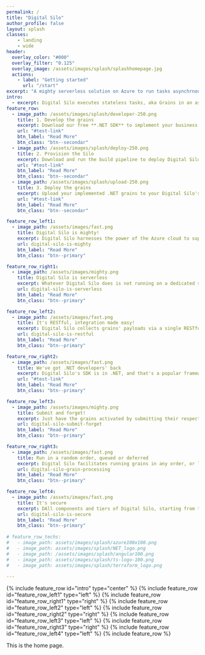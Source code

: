 ```yaml
---
permalink: /
title: "Digital Silo"
author_profile: false
layout: splash
classes:
    - landing
    - wide
header:
  overlay_color: "#000"
  overlay_filter: "0.125"
  overlay_image: /assets/images/splash/splashhomepage.jpg
  actions:
    - label: "Getting started"
      url: "/start"
excerpt: "A mighty serverless solution on Azure to run tasks asynchrnously. Deploy yours just in minutes!" 
intro:
  - excerpt: Digital Silo executes stateless tasks, aka Grains in an asynchronous scalable serverless environment. It accelerates the steps of making an application serverless-ready by helping developers concentrate on business logic only.
feature_row:
  - image_path: /assets/images/splash/developer-250.png
    title: 1. Develop the grains
    excerpt: Download our free **.NET SDK** to implement your business logic tasks aka grains
    url: "#test-link"
    btn_label: "Read More"
    btn_class: "btn--secondar"
  - image_path: /assets/images/splash/deploy-250.png
    title: 2. Provision the Silo
    excerpt: Download and run the build pipeline to deploy Digital Silo to your Azure subscription
    url: "#test-link"
    btn_label: "Read More"
    btn_class: "btn--secondar"
  - image_path: /assets/images/splash/upload-250.png
    title: 3. Deploy the grains
    excerpt: Upload your implemented .NET grains to your Digital Silo's provisioned Azure storage
    url: "#test-link"
    btn_label: "Read More"
    btn_class: "btn--secondar"   

feature_row_left1:
  - image_path: /assets/images/fast.png
    title: Digital Silo is mighty!
    excerpt: Digital Silo harnesses the power of the Azure cloud to supercharge the execution of the business logic encapsulated in submitted grains. It can well scale-out when additional horsepower is needed or provide a close to real-time processing time and throughput. Digital Silo can accommodate hundreds or thousands of grains simultaneously without any compromise!
    url: digital-silo-is-mighty
    btn_label: "Read More"
    btn_class: "btn--primary"

feature_row_right1:
  - image_path: /assets/images/mighty.png
    title: Digital Silo is serverless
    excerpt: Whatever Digital Silo does is not running on a dedicated server or server farm. The sky is the limit, and the grain processing kernel resides on serverless infrastructure. What happens behind the scene stays there without getting developers involved with managing that spectrum.
    url: digital-silo-is-serverless
    btn_label: "Read More"
    btn_class: "btn--primary"

feature_row_left2:
  - image_path: /assets/images/fast.png
    title: It's RESTful, integration made easy!
    excerpt: Digital Silo collects grains' payloads via a single RESTful Web API POST action and communicates the processing results asynchronously via web sockets. The client applications developed in any language, e.g., typescript, C#, etc., need to integrate these two communication features to send JSON payloads and receive asynchronous responses.
    url: digital-silo-is-restful
    btn_label: "Read More"
    btn_class: "btn--primary" 

feature_row_right2:
  - image_path: /assets/images/fast.png
    title: We've got .NET developers' back
    excerpt: Digital Silo's SDK is in .NET, and that's a popular framework to put together a Digital Silo grain in developers' favorite programming languages like C# and VB.NET. The SDK provides a robust and easy pattern to follow to implement the business logic in a grain. The entire Digital Silo was built using C#!
    url: "#test-link"
    btn_label: "Read More"
    btn_class: "btn--primary"   

feature_row_left3:
  - image_path: /assets/images/mighty.png
    title: Submit and forget!
    excerpt: Just have the grains activated by submitting their respective payloads aka requests in JSON format via a single entry point. Digital Silo will notify your client application promptly once the grain processing result becomes available.
    url: digital-silo-submit-forget
    btn_label: "Read More"
    btn_class: "btn--primary"    

feature_row_right3:
  - image_path: /assets/images/fast.png
    title: Run in a random order, queued or deferred
    excerpt: Digital Silo facilitates running grains in any order, or lines them up one by one when needed, or defers their execution to another time or day! It depends on how the grains' JSON payloads are declared and the silo figures out their execution pattern. Digital Silo can run grains without any specific order, while queue another batch, or defer another set's execution; all these organizations are independent of each other.
    url: digital-silo-grain-processing
    btn_label: "Read More"
    btn_class: "btn--primary"     

feature_row_left4:
  - image_path: /assets/images/fast.png
    title: It's secure
    excerpt: DAll components and tiers of Digital Silo, starting from the client application, are secured by Microsoft Azure's Active Directory system. Digital Silo rejects requests made without a valid authorization token to ensure that the trusted origins are served only.
    url: digital-silo-is-secure
    btn_label: "Read More"
    btn_class: "btn--primary"     
  
# feature_row_techs:
#   - image_path: assets/images/splash/azure100x100.png
#   - image_path: assets/images/splash/NET_logo.png
#   - image_path: /assets/images/splash/angular100.png
#   - image_path: assets/images/splash/ts-logo-100.png
#   - image_path: assets/images/splash/terraform_logo.png
       
---
```


{% include feature_row id="intro" type="center" %}
{% include feature_row id="feature_row_left1" type="left" %}
{% include feature_row id="feature_row_right1" type="right" %}
{% include feature_row id="feature_row_left2" type="left" %}
{% include feature_row id="feature_row_right2" type="right" %}
{% include feature_row id="feature_row_left3" type="left" %}
{% include feature_row id="feature_row_right3" type="right" %}
{% include feature_row id="feature_row_left4" type="left" %}
{% include feature_row %}

This is the home page.
